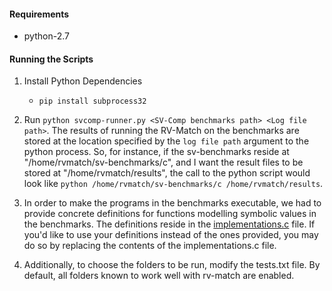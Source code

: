 #### Requirements
* python-2.7

#### Running the Scripts

1. Install Python Dependencies
	* `pip install subprocess32`

2. Run `python svcomp-runner.py <SV-Comp benchmarks path> <Log file path>`. The results of running the RV-Match on the benchmarks are stored at the location specified by the `log file path` argument to the python process. So, for instance, if the sv-benchmarks reside at "/home/rvmatch/sv-benchmarks/c", and I want the result files to be stored at "/home/rvmatch/results", the call to the python script would look like `python /home/rvmatch/sv-benchmarks/c /home/rvmatch/results`.

4. In order to make the programs in the benchmarks executable, we had to provide concrete definitions for functions modelling symbolic values in the benchmarks. The definitions reside in the [implementations.c](implementations.c) file. If you'd like to use your definitions instead of the ones provided, you may do so by replacing the contents of the implementations.c file.

3. Additionally, to choose the folders to be run, modify the tests.txt file. By default, all folders known to work well with rv-match are enabled.
